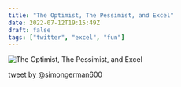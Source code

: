 ```yaml
---
title: "The Optimist, The Pessimist, and Excel"
date: 2022-07-12T19:15:49Z
draft: false
tags: ["twitter", "excel", "fun"]
---
```


![The Optimist, The Pessimist, and Excel](/images/optimist-pessimist-excel.jpg)

[tweet by @simongerman600](https://twitter.com/simongerman600/status/1546918576023650305)
